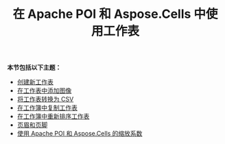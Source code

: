 ﻿---
title: 在 Apache POI 和 Aspose.Cells 中使用工作表
type: docs
weight: 10
url: /zh/java/working-with-worksheets-in-apache-poi-and-aspose-cells/
---
**本节包括以下主题：**

- [创建新工作表](/cells/zh/java/create-new-worksheet)
- [在工作表中添加图像](/cells/zh/java/add-images-in-worksheet/)
- [将工作表转换为 CSV](/cells/zh/java/convert-worksheet-to-csv/)
- [在工作簿中复制工作表](/cells/zh/java/copy-sheet-within-workbook/)
- [在工作簿中重新排序工作表](/cells/zh/java/re-order-sheets-within-workbook/)
- [页眉和页脚](/cells/zh/java/header-and-footers/)
- [使用 Apache POI 和 Aspose.Cells 的缩放系数](/cells/zh/java/zoom-factor-using-apache-poi-and-aspose-cells/)
